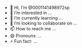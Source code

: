 - 👋 Hi, I’m @0001141498972sp
- 👀 I’m interested in ...
- 🌱 I’m currently learning ...
- 💞️ I’m looking to collaborate on ...
- 📫 How to reach me ...
- 😄 Pronouns: ...
- ⚡ Fun fact: ...

<!---
0001141498972sp/0001141498972sp is a ✨ special ✨ repository because its `README.md` (this file) appears on your GitHub profile.
You can click the Preview link to take a look at your changes.
--->
